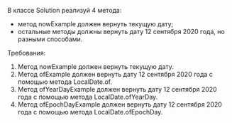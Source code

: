 
В классе Solution реализуй 4 метода:
- метод nowExample должен вернуть текущую дату;
- остальные методы должны вернуть дату 12 сентября 2020 года, но разными способами.


Требования:
1.	Метод nowExample должен вернуть текущую дату.
2.	Метод ofExample должен вернуть дату 12 сентября 2020 года с помощью метода LocalDate.of.
3.	Метод ofYearDayExample должен вернуть дату 12 сентября 2020 года с помощью метода LocalDate.ofYearDay.
4.	Метод ofEpochDayExample должен вернуть дату 12 сентября 2020 года с помощью метода LocalDate.ofEpochDay.


